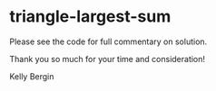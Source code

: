 # triangle-largest-sum

Please see the code for full commentary on solution. 

Thank you so much for your time and consideration! 

Kelly Bergin
